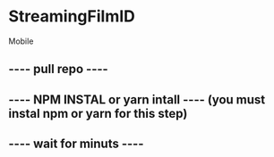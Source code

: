 # StreamingFilmID
Mobile
## ---- pull repo ----
## ---- NPM INSTAL or yarn intall ---- (you must instal npm or yarn for this step)
## ---- wait for minuts ----
